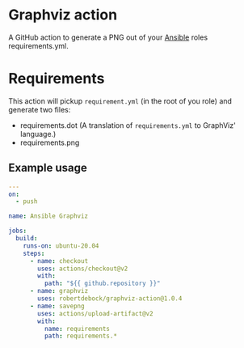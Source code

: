 # Graphviz action

A GitHub action to generate a PNG out of your [Ansible](https://www.ansible.com/) roles requirements.yml.

# Requirements

This action will pickup `requirement.yml` (in the root of you role) and generate two files:

- requirements.dot (A translation of `requirements.yml` to GraphViz' language.)
- requirements.png

## Example usage

```yaml
---
on:
  - push

name: Ansible Graphviz

jobs:
  build:
    runs-on: ubuntu-20.04
    steps:
      - name: checkout
        uses: actions/checkout@v2
        with:
          path: "${{ github.repository }}"
      - name: graphviz
        uses: robertdebock/graphviz-action@1.0.4
      - name: savepng
        uses: actions/upload-artifact@v2
        with:
          name: requirements
          path: requirements.*
```
